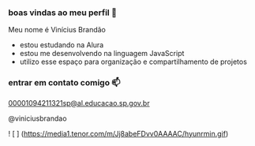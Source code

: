 ### boas vindas ao meu perfil 💙

Meu nome é Vinícius Brandão

- estou estudando na Alura
- estou me desenvolvendo na linguagem JavaScript
- utilizo esse espaço para organização e compartilhamento de projetos

### entrar em contato comigo 📫

00001094211321sp@al.educacao.sp.gov.br

@viniciusbrandao


! [ ] (https://media1.tenor.com/m/Jj8abeFDvv0AAAAC/hyunrmin.gif)
